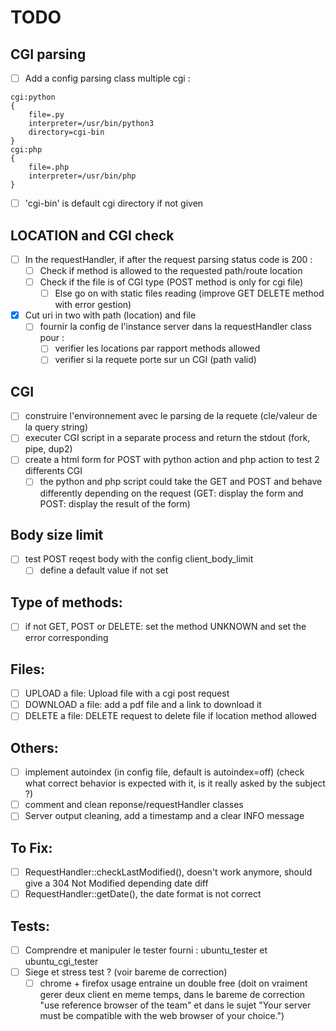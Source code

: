 # TODO

## CGI parsing
* [ ] Add a config parsing class multiple cgi :
```
cgi:python
{
    file=.py
    interpreter=/usr/bin/python3
    directory=cgi-bin
}
cgi:php
{
    file=.php
    interpreter=/usr/bin/php
}
```
* [ ] 'cgi-bin' is default cgi directory if not given

## LOCATION and CGI check
* [ ] In the requestHandler, if after the request parsing status code is 200 :
  * [ ] Check if method is allowed to the requested path/route location
  * [ ] Check if the file is of CGI type (POST method is only for cgi file)
    * [ ] Else go on with static files reading (improve GET DELETE method with error gestion)
* [x] Cut uri in two with path (location) and file
  * [ ] fournir la config de l'instance server dans la requestHandler class pour :
    * [ ] verifier les locations par rapport methods allowed
    * [ ] verifier si la requete porte sur un CGI (path valid)

## CGI
* [ ] construire l'environnement avec le parsing de la requete (cle/valeur de la query string)
* [ ] executer CGI script in a separate process and return the stdout (fork, pipe, dup2)
* [ ] create a html form for POST with python action and php action to test 2 differents CGI
    * [ ] the python and php script could take the GET and POST and behave differently depending on the request 
          (GET: display the form and POST: display the result of the form)

## Body size limit
* [ ] test POST reqest body with the config client_body_limit
  * [ ] define a default value if not set

## Type of methods:
* [ ] if not GET, POST or DELETE: set the method UNKNOWN and set the error corresponding

## Files:
* [ ] UPLOAD a file: Upload file with a cgi post request
* [ ] DOWNLOAD a file: add a pdf file and a link to download it
* [ ] DELETE a file: DELETE request to delete file if location method allowed

## Others:
* [ ] implement autoindex (in config file, default is autoindex=off) (check what correct behavior is expected with it, is it really asked by the subject ?)
* [ ] comment and clean reponse/requestHandler classes
* [ ] Server output cleaning, add a timestamp and a clear INFO message 

## To Fix:
* [ ] RequestHandler::checkLastModified(), doesn't work anymore, should give a 304 Not Modified depending date diff
* [ ] RequestHandler::getDate(), the date format is not correct

## Tests:
* [ ] Comprendre et manipuler le tester fourni : ubuntu_tester et ubuntu_cgi_tester
* [ ] Siege et stress test ? (voir bareme de correction)
  * [ ] chrome + firefox usage entraine un double free (doit on vraiment gerer deux client en meme temps, dans le bareme de correction
  "use reference browser of the team" et dans le sujet "Your server must be compatible with the web browser of your choice.")